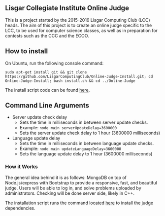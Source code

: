 ## Lisgar Collegiate Institute Online Judge

This is a project started by the 2015-2016 Lisgar Computing Club (LCC) heads. The aim of this project is to create an online judge specific to the LCC, to be used for computer science classes, as well as in preparation for contests such as the CCC and the ECOO.

## How to install

On Ubuntu, run the following console command:
```shell
sudo apt-get install git && git clone https://github.com/LisgarComputingClub/Online-Judge-Install.git; cd Online-Judge-Install; bash install.sh && cd ../Online-Judge
```


The install script code can be found [here](https://github.com/LisgarComputingClub/Online-Judge-Install).

## Command Line Arguments
- Server update check delay
    - Sets the time in milliseconds in between server update checks.
    - Example: ```node main serverUpdateDelay=3600000```
    - Sets the server update check delay to 1 hour (3600000 milliseconds)
- Language update delay
    - Sets the time in milliseconds in between language update checks.
    - Example: ```node main updateLanguageDelay=3600000```
    - Sets the language update delay to 1 hour (3600000 milliseconds)
    
### How it Works

The general idea behind it is as follows: MongoDB on top of Node.js/express with Bootstrap to provide a responsive, fast, and beautiful judge. Users will be able to log in, and solve problems uploaded by administrators. Checking will be done server side, likely in C++.

The installation script runs the command located [here](https://gist.github.com/Porso7/1dea6140143961a3c762) to install the judge dependencies.
